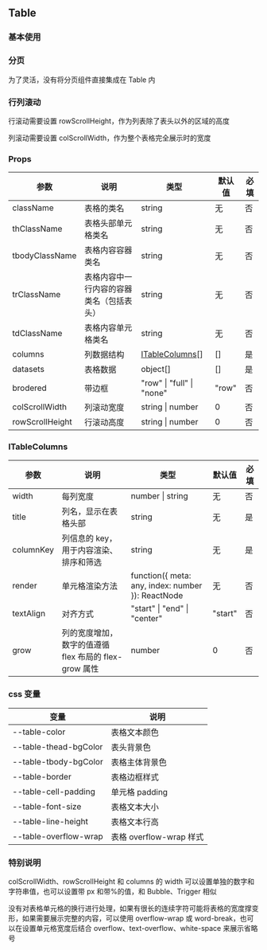 ## Table

### 基本使用

<code src="../demo/table/table1.tsx"></code>

### 分页

为了灵活，没有将分页组件直接集成在 Table 内

<code src="../demo/table/table2.tsx"></code>

### 行列滚动

行滚动需要设置 rowScrollHeight，作为列表除了表头以外的区域的高度

列滚动需要设置 colScrollWidth，作为整个表格完全展示时的宽度

<code src="../demo/table/table3.tsx"></code>

### Props

| 参数            | 说明                                     | 类型                              | 默认值 | 必填 |
| --------------- | ---------------------------------------- | --------------------------------- | ------ | ---- |
| className       | 表格的类名                               | string                            | 无     | 否   |
| thClassName     | 表格头部单元格类名                       | string                            | 无     | 否   |
| tbodyClassName  | 表格内容容器类名                         | string                            | 无     | 否   |
| trClassName     | 表格内容中一行内容的容器类名（包括表头） | string                            | 无     | 否   |
| tdClassName     | 表格内容单元格类名                       | string                            | 无     | 否   |
| columns         | 列数据结构                               | [ITableColumns](#itablecolumns)[] | []     | 是   |
| datasets        | 表格数据                                 | object[]                          | []     | 是   |
| brodered        | 带边框                                   | "row" \| "full" \| "none"         | "row"  | 否   |
| colScrollWidth  | 列滚动宽度                               | string \| number                  | 0      | 否   |
| rowScrollHeight | 行滚动高度                               | string \| number                  | 0      | 否   |

### ITableColumns

| 参数      | 说明                                                  | 类型                                              | 默认值  | 必填 |
| --------- | ----------------------------------------------------- | ------------------------------------------------- | ------- | ---- |
| width     | 每列宽度                                              | number \| string                                  | 无      | 否   |
| title     | 列名，显示在表格头部                                  | string                                            | 无      | 是   |
| columnKey | 列信息的 key，用于内容渲染、排序和筛选                | string                                            | 无      | 是   |
| render    | 单元格渲染方法                                        | function({ meta: any, index: number }): ReactNode | 无      | 否   |
| textAlign | 对齐方式                                              | "start" \| "end" \| "center"                      | "start" | 否   |
| grow      | 列的宽度增加，数字的值遵循 flex 布局的 flex-grow 属性 | number                                            | 0       | 否   |

### css 变量

| 变量                  | 说明                    |
| --------------------- | ----------------------- |
| --table-color         | 表格文本颜色            |
| --table-thead-bgColor | 表头背景色              |
| --table-tbody-bgColor | 表格主体背景色          |
| --table-border        | 表格边框样式            |
| --table-cell-padding  | 单元格 padding          |
| --table-font-size     | 表格文本大小            |
| --table-line-height   | 表格文本行高            |
| --table-overflow-wrap | 表格 overflow-wrap 样式 |

### 特别说明

colScrollWidth、rowScrollHeight 和 columns 的 width 可以设置单独的数字和字符串值，也可以设置带 px 和带%的值，和 Bubble、Trigger 相似

没有对表格单元格的换行进行处理，如果有很长的连续字符可能将表格的宽度撑变形，如果需要展示完整的内容，可以使用 overflow-wrap 或 word-break，也可以在设置单元格宽度后结合 overflow、text-overflow、white-space 来展示省略号
